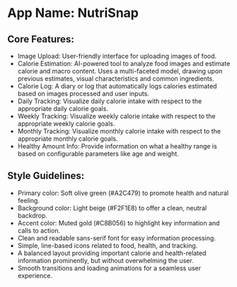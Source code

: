 # **App Name**: NutriSnap

## Core Features:

- Image Upload: User-friendly interface for uploading images of food.
- Calorie Estimation: AI-powered tool to analyze food images and estimate calorie and macro content. Uses a multi-faceted model, drawing upon previous estimates, visual characteristics and common ingredients.
- Calorie Log: A diary or log that automatically logs calories estimated based on images processed and user inputs.
- Daily Tracking: Visualize daily calorie intake with respect to the appropriate daily calorie goals.
- Weekly Tracking: Visualize weekly calorie intake with respect to the appropriate weekly calorie goals.
- Monthly Tracking: Visualize monthly calorie intake with respect to the appropriate monthly calorie goals.
- Healthy Amount Info: Provide information on what a healthy range is based on configurable parameters like age and weight.

## Style Guidelines:

- Primary color: Soft olive green (#A2C479) to promote health and natural feeling.
- Background color: Light beige (#F2F1E8) to offer a clean, neutral backdrop.
- Accent color: Muted gold (#C8B056) to highlight key information and calls to action.
- Clean and readable sans-serif font for easy information processing.
- Simple, line-based icons related to food, health, and tracking.
- A balanced layout providing important calorie and health-related information prominently, but without overwhelming the user.
- Smooth transitions and loading animations for a seamless user experience.
